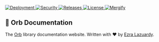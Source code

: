 <a href="https://orb.ezralazuardy.com/">
  <img src="https://therealsujitk-vercel-badge.vercel.app/?app=orb" alt="Deployment">
</a>

<a href="https://github.com/ezralazuardy/orb-documentation/actions/workflows/codeql-analysis.yml">
  <img src="https://img.shields.io/github/workflow/status/ezralazuardy/orb-documentation/CodeQL?label=security" alt="Security">
</a>

<a href="https://github.com/ezralazuardy/orb-documentation/releases">
  <img src="https://img.shields.io/github/v/release/ezralazuardy/orb-documentation" alt="Releases">
</a>

<a href="https://github.com/ezralazuardy/orb-documentation/blob/master/LICENSE">
  <img src="https://img.shields.io/github/license/ezralazuardy/orb-documentation" alt="License">
</a>

<a href="https://mergify.io">
  <img src="https://img.shields.io/endpoint.svg?url=https://gh.mergify.io/badges/ezralazuardy/orb-documentation" alt="Mergify">
</a>

## 📖 Orb Documentation

The [Orb](https://github.com/ezralazuardy/orb) library documentation website. Written with ❤ by [Ezra Lazuardy](https://github.com/ezralazuardy).
